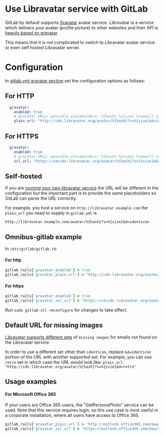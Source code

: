 # Use Libravatar service with GitLab

GitLab by default supports [Gravatar](https://gravatar.com) avatar service.
Libravatar is a service which delivers your avatar (profile picture) to other websites and their API is
[heavily based on gravatar](https://wiki.libravatar.org/api/).

This means that it is not complicated to switch to Libravatar avatar service or even self hosted Libravatar server.

# Configuration

In [gitlab.yml gravatar section](https://gitlab.com/gitlab-org/gitlab-ce/blob/672bd3902d86b78d730cea809fce312ec49d39d7/config/gitlab.yml.example#L122) set
the configuration options as follows:

## For HTTP

```yml
  gravatar:
    enabled: true
    # gravatar URLs: possible placeholders: %{hash} %{size} %{email} %{username}
    plain_url: "http://cdn.libravatar.org/avatar/%{hash}?s=%{size}&d=identicon"
```

## For HTTPS

```yml
  gravatar:
    enabled: true
    # gravatar URLs: possible placeholders: %{hash} %{size} %{email} %{username}
    ssl_url: "https://seccdn.libravatar.org/avatar/%{hash}?s=%{size}&d=identicon"
```

## Self-hosted

If you are [running your own libravatar service](https://wiki.libravatar.org/running_your_own/) the URL will be different in the configuration
but the important part is to provide the same placeholders so GitLab can parse the URL correctly.

For example, you host a service on `http://libravatar.example.com` the `plain_url` you need to supply in `gitlab.yml` is

`http://libravatar.example.com/avatar/%{hash}?s=%{size}&d=identicon`

## Omnibus-gitlab example

In `/etc/gitlab/gitlab.rb`:

#### For http

```ruby
gitlab_rails['gravatar_enabled'] = true
gitlab_rails['gravatar_plain_url'] = "http://cdn.libravatar.org/avatar/%{hash}?s=%{size}&d=identicon"
```

#### For https

```ruby
gitlab_rails['gravatar_enabled'] = true
gitlab_rails['gravatar_ssl_url'] = "https://seccdn.libravatar.org/avatar/%{hash}?s=%{size}&d=identicon"
```

Run `sudo gitlab-ctl reconfigure` for changes to take effect.

## Default URL for missing images

[Libravatar supports different sets](https://wiki.libravatar.org/api/) of `missing images` for emails not found on the Libravatar service.

In order to use a different set other than `identicon`, replace `&d=identicon` portion of the URL with another supported set.
For example, you can use `retro` set in which case the URL would look like: `plain_url: "http://cdn.libravatar.org/avatar/%{hash}?s=%{size}&d=retro"`

## Usage examples

#### For Microsoft Office 365

If your users are Office 365-users, the "GetPersonaPhoto" service can be used. Note that this service requires login, so this use case is
most useful in a corporate installation, where all users have access to Office 365.

```ruby
gitlab_rails['gravatar_plain_url'] = 'http://outlook.office365.com/owa/service.svc/s/GetPersonaPhoto?email=%{email}&size=HR120x120'
gitlab_rails['gravatar_ssl_url'] = 'https://outlook.office365.com/owa/service.svc/s/GetPersonaPhoto?email=%{email}&size=HR120x120'
```
